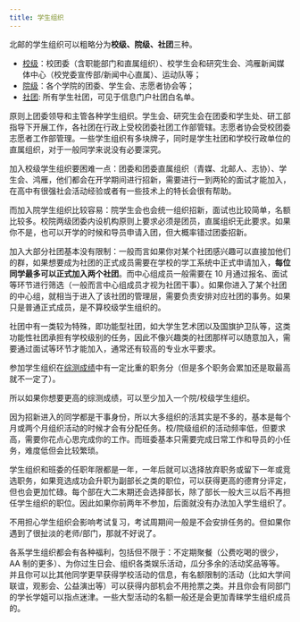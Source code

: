 ```yaml
---
title: 学生组织
---
```


北邮的学生组织可以粗略分为**校级、院级、社团**三种。

- [校级](/学生组织/校级组织)：校团委（含职能部门和直属组织）、校学生会和研究生会、鸿雁新闻媒体中心（校党委宣传部/新闻中心直属）、运动队等；
- [院级](/学生组织/院级组织)：各个学院的团委、学生会、志愿者协会等；
- [社团](/学生组织/社团组织): 所有学生社团，可见于信息门户社团白名单。

原则上团委领导和主管各种学生组织。学生会、研究生会在团委和学生处、研工部指导下开展工作，各社团在行政上受校团委社团工作部管辖。志愿者协会受校团委志愿者工作部管理。一些学生组织有多块牌子，同时是学生社团和学校行政单位的直属组织，对于一般同学来说没有必要深究。

加入校级学生组织要困难一点：团委和团委直属组织（青媒、北邮人、志协）、学生会、鸿雁，他们都会在开学期间进行招新，需要进行一到两轮的面试才能加入，在高中有很强社会活动经验或者有一些技术上的特长会很有帮助。

而加入院学生组织比较容易：院学生会也会统一组织招新，面试也比较简单，名额比较多。校院两级团委内设机构原则上要求必须是团员，直属组织无此要求。如果你不是，也可以开学的时候和导员申请入团，但大概率错过团委招新。

加入大部分社团基本没有限制：一般而言如果你对某个社团感兴趣可以直接加他们的群，如果想要成为社团的正式成员需要在学校的学工系统中正式申请加入，**每位同学最多可以正式加入两个社团**。而中心组成员一般需要在 10 月通过报名、面试等环节进行筛选（一般而言中心组成员才视为社团干事）。如果你进入了某个社团的中心组，就相当于进入了该社团的管理层，需要负责安排对应社团的事务。如果只是普通正式成员，是不算校级学生组织的。

社团中有一类较为特殊，即功能型社团，如大学生艺术团以及国旗护卫队等，这类功能性社团承担有学校级别的任务，因此不像兴趣类的社团那样可以随意加入，需要通过面试等环节才能加入，通常还有较高的专业水平要求。

参加学生组织在[综测成绩](/学习生活/成绩构成#综合素质评价)中有一定比重的职务分（但是多个职务会累加还是取最高就不一定了）。

所以如果你想要更高的综测成绩，可以至少加入一个院/校级学生组织。

因为招新进入的同学都是干事身份，所以大多组织的活其实是不多的，基本是每个月或两个月组织活动的时候才会有分配任务。校/院级组织的活动频率低，但要求高，需要你花点心思完成你的工作。而班委基本只需要完成日常工作和导员的小任务，难度低但会比较繁琐。

学生组织和班委的任职年限都是一年，一年后就可以选择放弃职务或留下一年或竞选职务，如果竞选成功会升职为副部长之类的职位，可以获得更高的德育分评定，但也会更加忙碌。每个部在大二末期还会选择部长，除了部长一般大三以后不再担任学生组织的职位。因此如果你前两年不参加，后面就没有办法加入学生组织了。

不用担心学生组织会影响考试复习，考试周期间一般是不会安排任务的。但如果你遇到了很扯淡的老师/部门，那就不好说了。

各系学生组织都会有各种福利，包括但不限于：不定期聚餐（公费吃喝的很少，AA 制的更多）、为你过生日会、组织各类娱乐活动，瓜分多余的活动奖品等等。并且你可以比其他同学更早获得学校活动的信息，有名额限制的活动（比如大学间联谊，观影会、公益演出等）可以获得内部机会不用抢票之类。并且你会有同部门的学长学姐可以指点迷津。一些大型活动的名额一般还是会更加青睐学生组织成员的。
